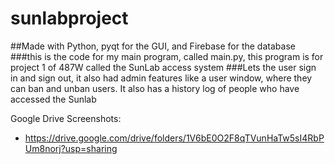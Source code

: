 # sunlabproject
##Made with Python, pyqt for the GUI, and Firebase for the database
###this is the code for my main program, called main.py, this program is for project 1 of 487W called the SunLab access system
###Lets the user sign in and sign out, it also had admin features like a user window, where they can ban and unban users. It also has a history log of people who have accessed the Sunlab

Google Drive Screenshots:
- https://drive.google.com/drive/folders/1V6bE0O2F8qTVunHaTw5sI4RbPUm8norj?usp=sharing



